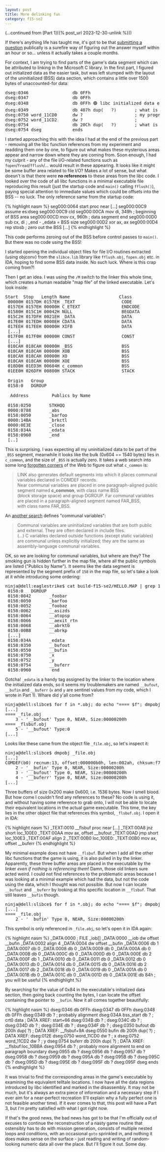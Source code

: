 ```yaml
---
layout: post
title: More delinking fun
category: f15-se2
---
```

(...continued from  [Part 1]({% post_url 2023-12-30-unlink %}))

If there's anything life has taught me, it's got to be that [submitting a question](https://retrocomputing.stackexchange.com/questions/28248/why-does-my-mz-executables-bss-inflate-by-1-5kb-after-linking-fopen-with-msc) publically is a surefire way of figuring out the answer myself within an hour or so... unless it actually takes a couple months.

For context, I am trying to find parts of the game's data segment which can be attributed to linking in the Microsoft C library. In the first part, I figured out initialized data as the easier task, but was left stumped with the layout of the uninitialized (BSS) data section, which contains a little over 1500 bytes of unaccounted-for data:

<pre>
dseg:0346                 db 0FFh
dseg:0347                 db 0FFh
dseg:0348                 db 0FFh 🟢 libc initialized data ends here, BSS begins
dseg:0349                 db 407h dup(   ?)       ; what is this?
dseg:0750 word_11CD0      dw ?                    ; my program's data
dseg:0752 word_11CD2      dw ?                    ; 
dseg:0754                 db 20Ch dup(   ?)       ; what is this?
dseg:0754 dseg            ends
</pre>

I started approaching this with the idea I had at the end of the previous part - removing all the libc function references from my experiment and readding them one by one, to figure out what makes these mysterious areas appear and narrow down where they are coming from. Soon enough, I had my culprit - any of the file I/O-related functions such as `fopen`/`fread`/`fflush`/... would result in these appearing. It looks like it might be some buffer area related to file I/O? Makes a lot of sense, but what doesn't is that there were __no references__ to these areas from the libc code. I looked over the code of all libc functions in a minimal executable file reproducing this result (just the startup code and `main()` calling `fflush()`), paying special attention to immediate values which could be offsets into the BSS -- no luck. The only reference same from the startup code:

{% highlight nasm %}
seg000:0064 start           proc near
[...]
seg000:00C9                 assume es:dseg
seg000:00C9                 cld
seg000:00CA                 mov     di, 349h ; beginning of BSS area
seg000:00CD                 mov     cx, 960h ; data segment end
seg000:00D0                 sub     cx, di   ; _end - _edata = BSS size
seg000:00D2                 xor     ax, ax
seg000:00D4                 rep stosb        ; zero out the BSS
[...]
{% endhighlight %}

This code performs zeroing out of the BSS before control passes to `main()`. But there was no code using the BSS! 

I started opening the individual object files for file I/O routines extracted (using objconv) from the `slibce.lib` library like `fflush.obj`, `fopen.obj` etc. in IDA, hoping to find some BSS data inside. No such luck. Where is this crap coming from?!

Then I get an idea. I was using the `/M` switch to the linker this whole time, which creates a human readable "map file" of the linked executable. Let's look inside:

<pre>
Start  Stop   Length Name                   Class
 00000H 0157DH 0157EH _TEXT                  CODE
 0157EH 0157EH 00000H C_ETEXT                ENDCODE
 01580H 015C1H 00042H NULL                   BEGDATA
 015C2H 017DFH 0021EH _DATA                  DATA
 017E0H 017EDH 0000EH CDATA                  DATA
 017EEH 017EEH 00000H XIFB                   DATA
 [...]
 017F0H 017F0H 00000H CONST                  CONST
 [...]
 018CAH 018CAH 00000H _BSS                   BSS
 018CAH 018CAH 00000H XOB                    BSS
 018CAH 018CAH 00000H XO                     BSS
 018CAH 018CAH 00000H XOE                    BSS
 018D0H 01ED3H 00604H c_common               BSS
 01EE0H 026DFH 00800H STACK                  STACK

 Origin   Group
 0158:0   DGROUP

  Address         Publics by Name

 0158:0250       STKHQQ
 0000:0788       _abs
 0158:0050       _barfoo
 0000:14BA       _brkctl
 0000:0E3E       _close
 0158:034A       _edata
 0158:0960       _end
 [..]
</pre>

This is surprising. I was expecting all my uninitialized data to be part of the `_BSS` segment, meanwhile it looks like the bulk (0x604 == 1540 bytes) lies in `c_common`, and the size of `_BSS` is actually zero. It takes a web search into some long [forgotten corners](https://www.pcjs.org/documents/books/mspl13/msdos/encyclopedia/section2/) of the Web to figure out what `c_common` is:

> LINK also generates default segments into which it places communal variables declared in COMDEF records.  
Near communal variables are placed in one paragraph-aligned public segment named __c_common__, with class name BSS  
(block storage space) and group DGROUP. Far communal variables are placed in a paragraph-aligned segment named FAR_BSS,  
with class name FAR_BSS.

An [another search](https://www.pcjs.org/documents/books/mspl13/masm/qaprog/) defines "communal variables":

> Communal variables are uninitialized variables that are both public and external. They are often declared in include files.  
(...)
C variables declared outside functions (except static variables) are communal unless explicitly initialized; they are the same as assembly-language communal variables.

OK, so we are looking for communal variables, but where are they? The smoking gun is hidden further in the map file, where all the public symbols are listed ("Publics by Name"). It seems like the data segment is represented by the segment prefix of `158` in the map file, so let's take a look at it while introducing some ordering:

<pre>
ninja@dell:eaglestrike$ cat build-f15-se2/HELLO.MAP | grep 158: | sort -u
 0158:0   DGROUP
 0158:0042       _foobar
 0158:0050       _barfoo
 0158:0052       _foobaz
 0158:0062       __asizds
 0158:0064       __atopsp
 0158:0066       __aexit_rtn
 0158:0068       __abrktb
 0158:00B8       __abrkp
 [...]
 0158:034A       _edata
 0158:0350       __bufout
 0158:0550       __bufin
 0158:0750       _x
 0158:0752       _y
 0158:0754       __buferr
 0158:0960       _end
</pre>

Gotcha! `_edata` is a handy tag assigned by the linker to the location where the initialized data ends, so it seems my troublemakers are named `__bufout`, `__bufin` and `__buferr` (`x` and `y` are sentinel values from my code, which I wrote in Part 1). Whare did y'all come from?

<pre>
ninja@dell:slibce$ for f in *.obj; do echo "==== $f"; dmpobj $f | grep bufout; done
[...]
==== _file.obj
    3 - '__bufout' Type 0, NEAR, Size:00000200h
==== _flsbuf.obj
    5 - '__bufout' Type:0
[...]
</pre>

Looks like these came from the object file `_file.obj`, so let's inspect it:

<pre>
ninja@dell:slibce$ dmpobj _file.obj
[...]
COMDEF(b0) recnum:13, offset:000000b0h, len:002ah, chksum:f7h(f7)
    2 - '__bufin' Type 0, NEAR, Size:00000200h
    3 - '__bufout' Type 0, NEAR, Size:00000200h
    4 - '__buferr' Type 0, NEAR, Size:00000200h
[...]
</pre>

Three buffers of size 0x200 make 0x600, i.e. 1536 bytes. Now I smell blood. But how come I couldn't find any references to these? No code is using it, and without having some reference to grab onto, I will not be able to locate their equivalent locations in the actual game executable. This time, the key lies in the other object file that references this symbol, `_flsbuf.obj`. I open it in IDA:

{% highlight nasm %}
_TEXT:0010 __flsbuf        proc near
[...]
_TEXT:00A8                 jnz     short loc_100E0
_TEXT:00AA                 mov     ax, offset __bufout
_TEXT:00AD                 jmp     short loc_100E3
_TEXT:00AF                 align 2
_TEXT:00B0 loc_100E0:
_TEXT:00B0                 mov     ax, offset __buferr
{% endhighlight %}

My minimal example does not have `__flsbuf`. But when I add all the other libc functions that the game is using, it is also pulled in by the linker. Apparently, these three buffer areas are placed in the executable by the linker *even if nothing is referencing them*! Damn, those old linkers sure acted weird. I could not find references to the problematic areas because I was looking at a minimal example which had the data, but not the code using the data, which I thought was not possible. But now I can locate `__bufout` and `__buferr` by looking at this specific location in `__flsbuf`. That still leaves `__bufin` though.

<pre>
ninja@dell:slibce$ for f in *.obj; do echo "==== $f"; dmpobj $f | grep bufin; done
[...]
==== _file.obj
    2 - '__bufin' Type 0, NEAR, Size:00000200h
</pre>

This symbol is only referenced in `_file.obj`, so let's open it in IDA again:

{% highlight nasm %}
_DATA:0000 ; FILE _iob[]
_DATA:0000 __iob           dw offset __bufin
_DATA:0002                 align 4
_DATA:0004                 dw offset __bufin
_DATA:0006                 db    1
_DATA:0007                 db    0
_DATA:0008                 db    0
_DATA:0009                 db    0
_DATA:000A                 db    0
_DATA:000B                 db    0
_DATA:000C                 db    0
_DATA:000D                 db    0
_DATA:000E                 db    2
_DATA:000F                 db    1
_DATA:0010                 db    0
_DATA:0011                 db    0
_DATA:0012                 db    0
_DATA:0013                 db    0
_DATA:0014                 db    0
_DATA:0015                 db    0
_DATA:0016                 db    2
_DATA:0017                 db    2
_DATA:0018                 db    0
_DATA:0019                 db    0
_DATA:001A                 db    0
_DATA:001B                 db    0
_DATA:001C                 db    0
_DATA:001D                 db    0
_DATA:001E                 db  84h ; you will be useful
{% endhighlight %}

By searching for the value of 0x84 in the executable's initialized data section, then going back counting the bytes, I can locate the offset containing the pointer to `__bufin`. Now it all comes together beautifully:

{% highlight nasm %}
dseg:0346                 db 0FFh
dseg:0347                 db 0FFh
dseg:0348                 db 0FFh
dseg:0349                 db    ? ; probably alignment
dseg:034A bss_start       db    ? ; crt0 data     ; DATA XREF: start+66
dseg:034B                 db    ? ;
dseg:034C                 db    ? ;
dseg:034D                 db    ? ;
dseg:034E                 db    ? ;
dseg:034F                 db    ? ;
dseg:0350 bufout          db 200h dup(   ?)       ; DATA XREF: __flsbuf+9A
dseg:0550 bufin           db 200h dup(   ?)       ; DATA XREF: dseg:012E
dseg:0750 word_11CD0      dw ?                    ; x
dseg:0752 word_11CD2      dw ?                    ; y
dseg:0754 buferr          db 200h dup(   ?)       ; DATA XREF: __flsbuf:loc_10BBA
dseg:0954                 db    ? ; probably more alignment to end on paragraph boundary
dseg:0955                 db    ?
dseg:0956                 db    ?
dseg:0957                 db    ?
dseg:0958                 db    ?
dseg:0959                 db    ?
dseg:095A                 db    ?
dseg:095B                 db    ?
dseg:095C                 db    ?
dseg:095D                 db    ?
dseg:095E                 db    ?
dseg:095F                 db    ?
dseg:095F dseg            ends
{% endhighlight %}

It was trivial to find the corresponding areas in the game's executable by examining the equivalent telltale locations. I now have all the data regions introduced by libc identified and marked in the disassembly. It may not be much, but it's always an extra piece of information and a necessary step if I ever aim for a near-perfect recreation (I'll explain why a fully perfect one is not feasible another time). If it ever comes to that, this post will have a Part 3, but I'm pretty satisfied with what I got right now.

If that's the good news, the bad news has got to be that I'm officially out of excuses to continue the reconstruction of a nasty game routine that ostensibly has to do with mission generation, consists of multiple nested loops and conditions, with an occasional `goto` sprinkled in, and nothing it does makes sense on the surface - just reading and writing of random-looking numeric data all over the place. But I'll figure it out. Some day.
